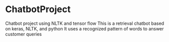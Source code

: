 # ChatbotProject
Chatbot project using NLTK and tensor flow
This is a retrieval chatbot based on keras, NLTK, and python
It uses a recognized pattern of words to answer customer queries
